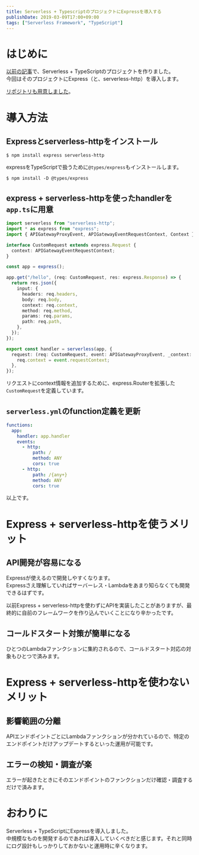 ```yaml
---
title: Serverless + TypescriptのプロジェクトにExpressを導入する
publishDate: 2019-03-09T17:00+09:00
tags: ["Serverless Framework", "TypeScript"]
---
```


# はじめに

[以前の記事](/2018/08/29/serverless-typescript/)で、Serverless + TypeScriptのプロジェクトを作りました。  
今回はそのプロジェクトにExpress（と、serverless-http）を導入します。

[リポジトリも用意しました](https://github.com/70-10/serverless-typescript)。

# 導入方法

## Expressとserverless-httpをインストール

```
$ npm install express serverless-http
```

expressをTypeScriptで扱うために`@types/express`もインストールします。

```
$ npm install -D @types/express
```

## express + serverless-httpを使ったhandlerを`app.ts`に用意

```typescript
import serverless from "serverless-http";
import * as express from "express";
import { APIGatewayProxyEvent, APIGatewayEventRequestContext, Context } from "aws-lambda";

interface CustomRequest extends express.Request {
  context: APIGatewayEventRequestContext;
}

const app = express();

app.get("/hello", (req: CustomRequest, res: express.Response) => {
  return res.json({
    input: {
      headers: req.headers,
      body: req.body,
      context: req.context,
      method: req.method,
      params: req.params,
      path: req.path,
    },
  });
});

export const handler = serverless(app, {
  request: (req: CustomRequest, event: APIGatewayProxyEvent, _context: Context) => {
    req.context = event.requestContext;
  },
});
```

リクエストにcontext情報を追加するために、express.Routerを拡張した`CustomRequest`を定義しています。

## `serverless.yml`のfunction定義を更新

```yaml
functions:
  app:
    handler: app.handler
    events:
      - http:
          path: /
          method: ANY
          cors: true
      - http:
          path: /{any+}
          method: ANY
          cors: true
```

以上です。

# Express + serverless-httpを使うメリット

## API開発が容易になる

Expressが使えるので開発しやすくなります。  
Expressさえ理解していればサーバーレス・Lambdaをあまり知らなくても開発できるはずです。

以前Express + serverless-httpを使わずにAPIを実装したことがありますが、最終的に自前のフレームワークを作り込んでいくことになり辛かったです。

## コールドスタート対策が簡単になる

ひとつのLambdaファンクションに集約されるので、コールドスタート対応の対象もひとつで済みます。

# Express + serverless-httpを使わないメリット

## 影響範囲の分離

APIエンドポイントごとにLambdaファンクションが分かれているので、特定のエンドポイントだけアップデートするといった運用が可能です。  

## エラーの検知・調査が楽

エラーが起きたときにそのエンドポイントのファンクションだけ確認・調査するだけで済みます。

# おわりに

Serverless + TypeScriptにExpressを導入しました。  
中規模なものを開発するのであれば導入していくべきだと感じます。それと同時にログ設計もしっかりしておかないと運用時に辛くなります。
